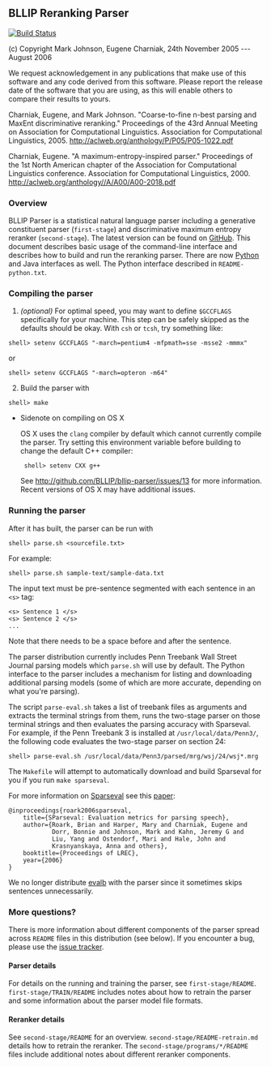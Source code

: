 ## BLLIP Reranking Parser

[![Build Status](https://travis-ci.org/BLLIP/bllip-parser.png?branch=master)](https://travis-ci.org/BLLIP/bllip-parser)

(c) Copyright Mark Johnson, Eugene Charniak, 24th November 2005 --- August 2006

We request acknowledgement in any publications that make use of this
software and any code derived from this software.  Please report the
release date of the software that you are using, as this will enable
others to compare their results to yours.

Charniak, Eugene, and Mark Johnson. "Coarse-to-fine n-best parsing
and MaxEnt discriminative reranking." Proceedings of the 43rd Annual
Meeting on Association for Computational Linguistics. Association
for Computational Linguistics, 2005.
http://aclweb.org/anthology/P/P05/P05-1022.pdf

Charniak, Eugene. "A maximum-entropy-inspired parser." Proceedings of
the 1st North American chapter of the Association for Computational
Linguistics conference. Association for Computational Linguistics,
2000.
http://aclweb.org/anthology//A/A00/A00-2018.pdf

### Overview

BLLIP Parser is a statistical natural language parser including a
generative constituent parser (`first-stage`) and discriminative
maximum entropy reranker (`second-stage`). The latest version can
be found on [GitHub](https://github.com/BLLIP/bllip-parser). This
document describes basic usage of the command-line interface and
describes how to build and run the reranking parser.  There are now
[Python](http://pypi.python.org/pypi/bllipparser/) and Java interfaces
as well. The Python interface described in `README-python.txt`.

### Compiling the parser

1. *(optional)* For optimal speed, you may want to define `$GCCFLAGS` 
specifically for your machine. This step can be safely skipped as the
defaults should be okay. With `csh` or `tcsh`, try something like:

 ```
 shell> setenv GCCFLAGS "-march=pentium4 -mfpmath=sse -msse2 -mmmx"
 ```

 or

 ```
 shell> setenv GCCFLAGS "-march=opteron -m64"
 ```

2. Build the parser with

```
shell> make
```

  * Sidenote on compiling on OS X

    OS X uses the `clang` compiler by default which cannot currently
    compile the parser.  Try setting this environment variable before
    building to change the default C++ compiler:

         shell> setenv CXX g++

    See http://github.com/BLLIP/bllip-parser/issues/13 for more
    information. Recent versions of OS X may have additional issues.

### Running the parser

After it has built, the parser can be run with

    shell> parse.sh <sourcefile.txt>

For example:

    shell> parse.sh sample-text/sample-data.txt

The input text must be pre-sentence segmented with each sentence in an
`<s>` tag:

    <s> Sentence 1 </s>
    <s> Sentence 2 </s>
    ...

Note that there needs to be a space before and after the sentence.

The parser distribution currently includes Penn Treebank Wall Street
Journal parsing models which `parse.sh` will use by default. The Python
interface to the parser includes a mechanism for listing and downloading
additional parsing models (some of which are more accurate, depending
on what you're parsing).

The script `parse-eval.sh` takes a list of treebank files as arguments
and extracts the terminal strings from them, runs the two-stage parser
on those terminal strings and then evaluates the parsing accuracy
with Sparseval.  For example, if the Penn Treebank 3 is installed at
`/usr/local/data/Penn3/`, the following code evaluates the two-stage
parser on section 24:
 
 ```
 shell> parse-eval.sh /usr/local/data/Penn3/parsed/mrg/wsj/24/wsj*.mrg
 ```

The `Makefile` will attempt to automatically download and build Sparseval
for you if you run `make sparseval`.

For more information on [Sparseval](http://old-site.clsp.jhu.edu/ws2005/groups/eventdetect/files/SParseval.tgz)
see this [paper](http://www.lrec-conf.org/proceedings/lrec2006/pdf/116_pdf.pdf):

    @inproceedings{roark2006sparseval,
        title={SParseval: Evaluation metrics for parsing speech},
        author={Roark, Brian and Harper, Mary and Charniak, Eugene and 
                Dorr, Bonnie and Johnson, Mark and Kahn, Jeremy G and 
                Liu, Yang and Ostendorf, Mari and Hale, John and
                Krasnyanskaya, Anna and others},
        booktitle={Proceedings of LREC},
        year={2006}
    }

We no longer distribute [evalb](http://nlp.cs.nyu.edu/evalb/) with the
parser since it sometimes skips sentences unnecessarily.

### More questions?

There is more information about different components of the
parser spread across `README` files in this distribution
(see below).  If you encounter a bug, please use the [issue
tracker](http://github.com/BLLIP/bllip-parser/issues).

#### Parser details

For details on the running and training the parser, see
`first-stage/README`.  `first-stage/TRAIN/README` includes notes about
how to retrain the parser and some information about the parser model
file formats.

#### Reranker details

See `second-stage/README` for an overview.
`second-stage/README-retrain.md` details how to retrain the reranker.
The `second-stage/programs/*/README` files include additional notes
about different reranker components.
